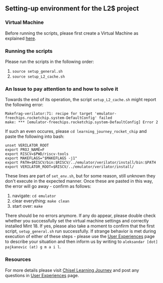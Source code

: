 ## Setting-up environment for the L2$ project

### Virtual Machine

Before running the scripts, please first create a Virtual Machine as explained [here](https://github.com/librecores/riscv-sodor/wiki/Chisel-Environment).

### Running the scripts

Please run the scripts in the following order:

1. `source setup_general.sh`
1. `source setup_L2_cache.sh`

### An Issue to pay attention to and how to solve it

Towards the end of its operation, the script `setup_L2_cache.sh` might report the following error:

```
Makefrag-verilator:71: recipe for target 'emulator-freechips.rocketchip.system-DefaultConfig' failed
make: *** [emulator-freechips.rocketchip.system-DefaultConfig] Error 2
```

If such an even occures, please `cd learning_journey_rocket_chip` and paste the following into bash:

```
unset VERILATOR_ROOT
export PROJ_NAME=F
export RISCV=$PWD/riscv-tools
export MAKEFLAGS="$MAKEFLAGS -j1"
export PATH=$RISCV/bin:$RISCV/../emulator/verilator/install/bin:$PATH
export VERILATOR_ROOT=$RISCV/../emulator/verilator/install/
```

These lines are part of `set_env.sh`, but for some reason, still unknown they don't execute in the expected manner. Once these are pasted in this way, the error will go away - confirm as follows:

1. navigate: `cd emulator`
1. clear everything: `make clean`
1. start over: `make`

There should be no errors anymore. If any do appear, please double check whether you successfully set the virtual machine settings and correctly installed Mint 18. If yes, please also take a moment to confirm that the first script, `setup_general.sh` run successfully. If strange behavior is met during execution of either of these steps - please use the [User Experiences](https://github.com/librecores/riscv-sodor/wiki/User-Experiences) page to describe your situation and then inform us by writing to `aleksandar [dot] pajkanovic (at) g m a i l`.

### Resources

For more details please visit [Chisel Learning Journey](https://github.com/librecores/riscv-sodor/wiki) and post any questions in [User Experiences](https://github.com/librecores/riscv-sodor/wiki/User-Experiences) page.

